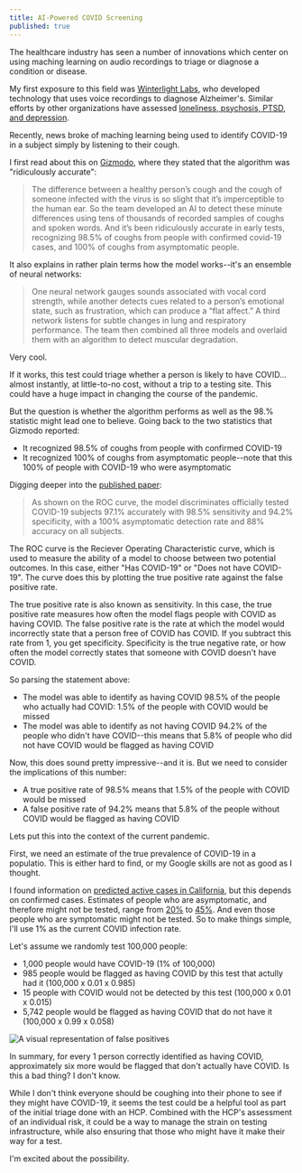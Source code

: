 ```yaml
---
title: AI-Powered COVID Screening
published: true
---
```

The healthcare industry has seen a number of innovations which center on using maching learning on audio recordings to triage or diagnose a condition or disease.

My first exposure to this field was [Winterlight Labs](https://winterlightlabs.com/), who developed technology that uses voice recordings to diagnose Alzheimer's. Similar efforts by other organizations have assessed [loneliness, psychosis, PTSD, and depression](https://newatlas.com/health-wellbeing/ai-loneliness-natural-speech-language/).

Recently, news broke of maching learning being used to identify COVID-19 in a subject simply by listening to their cough.
<!--excerpt-->

I first read about this on [Gizmodo](https://gizmodo.com/this-ai-can-tell-if-you-have-covid-19-just-by-listening-1845540851), where they stated that the algorithm was "ridiculously accurate":

> The difference between a healthy person’s cough and the cough of someone infected with the virus is so slight that it’s imperceptible to the human ear. So the team developed an AI to detect these minute differences using tens of thousands of recorded samples of coughs and spoken words. And it’s been ridiculously accurate in early tests, recognizing 98.5% of coughs from people with confirmed covid-19 cases, and 100% of coughs from asymptomatic people.

It also explains in rather plain terms how the model works--it's an ensemble of neural networks:

> One neural network gauges sounds associated with vocal cord strength, while another detects cues related to a person’s emotional state, such as frustration, which can produce a “flat affect.” A third network listens for subtle changes in lung and respiratory performance. The team then combined all three models and overlaid them with an algorithm to detect muscular degradation.

Very cool. 

If it works, this test could triage whether a person is likely to have COVID... almost instantly, at little-to-no cost, without a trip to a testing site. This could have a huge impact in changing the course of the pandemic. 

But the question is whether the algorithm performs as well as the 98.% statistic might lead one to believe. Going back to the two statistics that Gizmodo reported:

*   It recognized 98.5% of coughs from people with confirmed COVID-19
*   It recognized 100% of coughs from asymptomatic people--note that this 100% of people with COVID-19 who were asymptomatic

Digging deeper into the [published paper](https://ieeexplore.ieee.org/stamp/stamp.jsp?tp=&arnumber=9208795):

> As shown on the ROC curve, the model discriminates officially tested COVID-19 subjects 97.1% accurately with 98.5% sensitivity and 94.2% specificity, with a 100% asymptomatic detection rate and 88% accuracy on all subjects.

The ROC curve is the Reciever Operating Characteristic curve, which is used to measure the ability of a model to choose between two potential outcomes. In this case, either "Has COVID-19" or "Does not have COVID-19". The curve does this by plotting the true positive rate against the false positive rate.

The true positive rate is also known as sensitivity. In this case, the true positive rate measures how often the model flags people with COVID as having COVID. The false positive rate is the rate at which the model would incorrectly state that a person free of COVID has COVID. If you subtract this rate from 1, you get specificity. Specificity is the true negative rate, or how often the model correctly states that someone with COVID doesn't have COVID.

So parsing the statement above:

*   The model was able to identify as having COVID 98.5% of the people who actually had COVID: 1.5% of the people with COVID would be missed
*   The model was able to identify as not having COVID 94.2% of the people who didn't have COVID--this means that 5.8% of people who did not have COVID would be flagged as having COVID

Now, this does sound pretty impressive--and it is. But we need to consider the implications of this number:

*   A true positive rate of 98.5% means that 1.5% of the people with COVID would be missed
*   A false positive rate of 94.2% means that 5.8% of the people without COVID would be flagged as having COVID

Lets put this into the context of the current pandemic. 

First, we need an estimate of the true prevalence of COVID-19 in a populatio. This is either hard to find, or my Google skills are not as good as I thought. 

I found information on [predicted active cases in California](https://www.cpp.edu/~clange/covid19/Covid19ReportCaliforniaIntAct.html), but this depends on confirmed cases. Estimates of people who are asymptomatic, and therefore might not be tested, range from [20%](https://www.healthline.com/health-news/20-percent-of-people-with-covid-19-are-asymptomatic-but-can-spread-the-disease) to [45%](https://www.acpjournals.org/doi/10.7326/M20-3012). And even those people who are symptomatic might not be tested. So to make things simple, I'll use 1% as the current COVID infection rate. 

Let's assume we randomly test 100,000 people:

*   1,000 people would have COVID-19 (1% of 100,000)
*   985 people would be flagged as having COVID by this test that actully had it (100,000 x 0.01 x 0.985)
*   15 people with COVID would not be detected by this test (100,000 x 0.01 x 0.015)
*   5,742 people would be flagged as having COVID that do not have it (100,000 x 0.99 x 0.058)


![A visual representation of false positives](https://storage.googleapis.com/basilhayek-site-images/01_ai_powered_covid_screening/false_positive_1.png) 

In summary, for every 1 person correctly identified as having COVID, approximately six more would be flagged that don't actually have COVID. Is this a bad thing? I don't know. 

While I don't think everyone should be coughing into their phone to see if they might have COVID-19, it seems the test could be a helpful tool as part of the initial triage done with an HCP. Combined with the HCP's assessment of an individual risk, it could be a way to manage the strain on testing infrastructure, while also ensuring that those who might have it make their way for a test.

I'm excited about the possibility.

